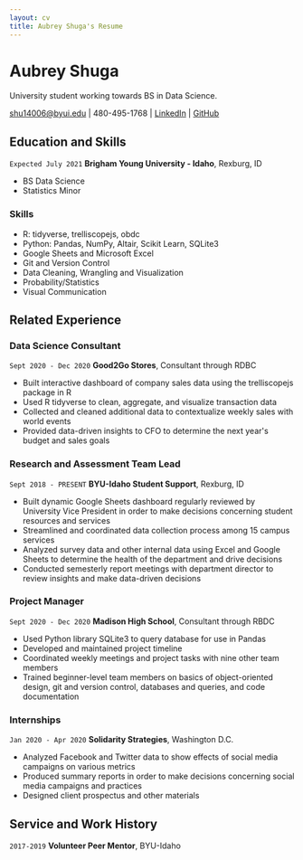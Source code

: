```yaml
---
layout: cv
title: Aubrey Shuga's Resume
---
```

# Aubrey Shuga
University student working towards BS in Data Science.  

<div id="webaddress">
<a href="shu14006@byui.edu">shu14006@byui.edu</a>
| 480-495-1768
| <a href="https://www.linkedin.com/in/aubrey-shuga-630a34178/">LinkedIn</a>
| <a href="https://github.com/aubreyshuga">GitHub</a>
</div>

<!-- https://www.monique.tech/the-art-of-markdown -->



## Education and Skills

`Expected July 2021`
__Brigham Young University - Idaho__, Rexburg, ID

- BS Data Science
- Statistics Minor

### Skills

- R: tidyverse, trelliscopejs, obdc
- Python: Pandas, NumPy, Altair, Scikit Learn, SQLite3
- Google Sheets and Microsoft Excel
- Git and Version Control
- Data Cleaning, Wrangling and Visualization
- Probability/Statistics
- Visual Communication


## Related Experience



### Data Science Consultant

`Sept 2020 - Dec 2020`
__Good2Go Stores__, Consultant through RDBC

- Built interactive dashboard of company sales data using the trelliscopejs package in R
- Used R tidyverse to clean, aggregate, and visualize transaction data
- Collected and cleaned additional data to contextualize weekly sales with world events
- Provided data-driven insights to CFO to determine the next year's budget and sales goals

### Research and Assessment Team Lead

`Sept 2018 - PRESENT`
__BYU-Idaho Student Support__, Rexburg, ID

- Built dynamic Google Sheets dashboard regularly reviewed by University Vice President in order to make decisions concerning student resources and services
- Streamlined and coordinated data collection process among 15 campus services
- Analyzed survey data and other internal data using Excel and Google Sheets to determine the health of the department and drive decisions
- Conducted semesterly report meetings with department director to review insights and make data-driven decisions


### Project Manager

`Sept 2020 - Dec 2020`
__Madison High School__, Consultant through RBDC

- Used Python library SQLite3 to query database for use in Pandas
- Developed and maintained project timeline
- Coordinated weekly meetings and project tasks with nine other team members
- Trained beginner-level team members on basics of object-oriented design, git and version control, databases and queries, and code documentation

### Internships

`Jan 2020 - Apr 2020`
__Solidarity Strategies__, Washington D.C.

- Analyzed Facebook and Twitter data to show effects of social media campaigns on various metrics
- Produced summary reports in order to make decisions concerning social media campaigns and practices
- Designed client prospectus and other materials


## Service and Work History

`2017-2019`
__Volunteer Peer Mentor__, BYU-Idaho





<!-- ### Footer

Last updated: December 2020 -->


